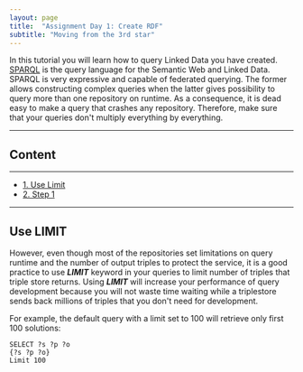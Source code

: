 ```yaml
---
layout: page
title:  "Assignment Day 1: Create RDF"
subtitle: "Moving from the 3rd star"
---
```


In this tutorial you will learn how to query Linked Data you have created.
[SPARQL](https://www.PAw3.org/TR/sparql11-query/) is the query language for the Semantic Web and Linked Data.
SPARQL is very expressive and capable of federated querying. The former allows constructing complex queries when
the latter gives possibility to query more than one repository on runtime.
As a consequence, it is dead easy to make a query that crashes any repository. 
Therefore, make sure that your queries don't multiply everything by everything.

---------------

## Content
---
- [1. Use Limit](#limit)
- [2. Step 1](#step1)

--------------

## Use LIMIT  <a name="limit"></a>

However, even though most of the repositories set limitations on query runtime and the number
of output triples to protect the service, it is a good practice to use ***LIMIT*** keyword in your queries to limit number of triples that triple store returns.
Using ***LIMIT*** will increase your performance of query development because you
will not waste time waiting while a triplestore sends back millions of triples that you don't
need for development.

For example, the default query with a limit set to 100 will retrieve only first 100 solutions:

```SPARQL
SELECT ?s ?p ?o
{?s ?p ?o}
Limit 100

```
